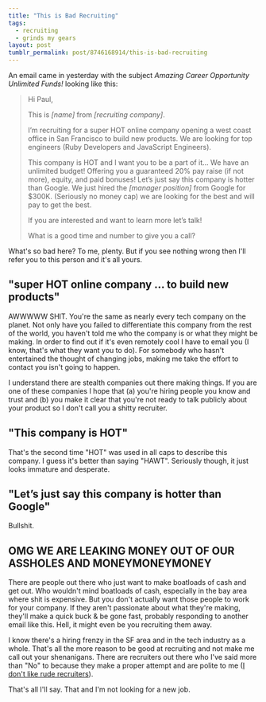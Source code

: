 ```yaml
---
title: "This is Bad Recruiting"
tags:
  - recruiting
  - grinds my gears
layout: post
tumblr_permalink: post/8746168914/this-is-bad-recruiting
---
```


An email came in yesterday with the subject *Amazing Career Opportunity Unlimited Funds!* looking like this:

> Hi Paul,
> 
> This is *[name]* from *[recruiting company]*.
>
> I’m recruiting for a super HOT online company opening a west coast office in San Francisco to build new products. We are looking for top engineers (Ruby Developers and JavaScript Engineers).
> 
> This company is HOT and I want you to be a part of it… We have an unlimited budget! Offering you a guaranteed 20% pay raise (if not more), equity, and paid bonuses! Let’s just say this company is hotter than Google. We just hired the *[manager position]* from Google for $300K. (Seriously no money cap) we are looking for the best and will pay to get the best.
> 
> If you are interested and want to learn more let’s talk!
>
> What is a good time and number to give you a call?

What's so bad here? To me, plenty. But if you see nothing wrong then I'll refer you to this person and it's all yours.

## "super HOT online company ... to build new products"

AWWWWW SHIT. You're the same as nearly every tech company on the planet. Not only have you failed to differentiate this company from the rest of the world, you haven't told me who the company is or what they might be making. In order to find out if it's even remotely cool I have to email you (I know, that's what they want you to do). For somebody who hasn't entertained the thought of changing jobs, making me take the effort to contact you isn't going to happen.

I understand there are stealth companies out there making things. If you are one of these companies I hope that (a) you're hiring people you know and trust and (b) you make it clear that you're not ready to talk publicly about your product so I don't call you a shitty recruiter.

## "This company is HOT"

That's the second time "HOT" was used in all caps to describe this company. I guess it's better than saying "HAWT". Seriously though, it just looks immature and desperate.

## "Let’s just say this company is hotter than Google"

Bullshit.

## OMG WE ARE LEAKING MONEY OUT OF OUR ASSHOLES AND MONEYMONEYMONEY

There are people out there who just want to make boatloads of cash and get out. Who wouldn't mind boatloads of cash, especially in the bay area where shit is expensive. But you don't actually want those people to work for your company. If they aren't passionate about what they're making, they'll make a quick buck & be gone fast, probably responding to another email like this. Hell, it might even be you recruiting them away.

I know there's a hiring frenzy in the SF area and in the tech industry as a whole. That's all the more reason to be good at recruiting and not make me call out your shenanigans. There are recruiters out there who I've said more than "No" to because they make a proper attempt and are polite to me ([I don't like rude recruiters](/posts/on-rude-recruiters)).

That's all I'll say. That and I'm not looking for a new job.
